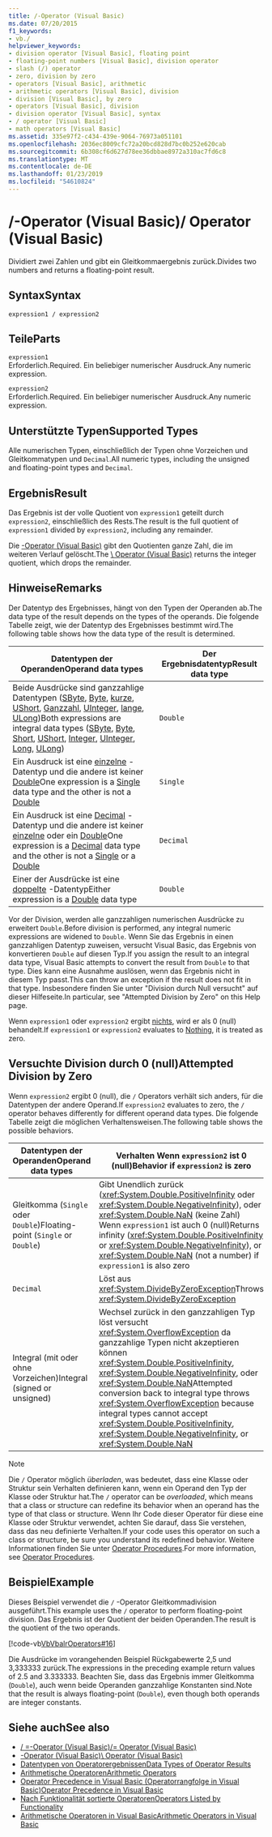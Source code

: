 ```yaml
---
title: /-Operator (Visual Basic)
ms.date: 07/20/2015
f1_keywords:
- vb./
helpviewer_keywords:
- division operator [Visual Basic], floating point
- floating-point numbers [Visual Basic], division operator
- slash (/) operator
- zero, division by zero
- operators [Visual Basic], arithmetic
- arithmetic operators [Visual Basic], division
- division [Visual Basic], by zero
- operators [Visual Basic], division
- division operator [Visual Basic], syntax
- / operator [Visual Basic]
- math operators [Visual Basic]
ms.assetid: 335e97f2-c434-439e-9064-76973a051101
ms.openlocfilehash: 2036ec8009cfc72a20bcd828d7bc0b252e620cab
ms.sourcegitcommit: 6b308cf6d627d78ee36dbbae8972a310ac7fd6c8
ms.translationtype: MT
ms.contentlocale: de-DE
ms.lasthandoff: 01/23/2019
ms.locfileid: "54610824"
---
```

# <a name="-operator-visual-basic"></a><span data-ttu-id="a921b-102">/-Operator (Visual Basic)</span><span class="sxs-lookup"><span data-stu-id="a921b-102">/ Operator (Visual Basic)</span></span>
<span data-ttu-id="a921b-103">Dividiert zwei Zahlen und gibt ein Gleitkommaergebnis zurück.</span><span class="sxs-lookup"><span data-stu-id="a921b-103">Divides two numbers and returns a floating-point result.</span></span>  
  
## <a name="syntax"></a><span data-ttu-id="a921b-104">Syntax</span><span class="sxs-lookup"><span data-stu-id="a921b-104">Syntax</span></span>  
  
```  
expression1 / expression2  
```  
  
## <a name="parts"></a><span data-ttu-id="a921b-105">Teile</span><span class="sxs-lookup"><span data-stu-id="a921b-105">Parts</span></span>  
 `expression1`  
 <span data-ttu-id="a921b-106">Erforderlich.</span><span class="sxs-lookup"><span data-stu-id="a921b-106">Required.</span></span> <span data-ttu-id="a921b-107">Ein beliebiger numerischer Ausdruck.</span><span class="sxs-lookup"><span data-stu-id="a921b-107">Any numeric expression.</span></span>  
  
 `expression2`  
 <span data-ttu-id="a921b-108">Erforderlich.</span><span class="sxs-lookup"><span data-stu-id="a921b-108">Required.</span></span> <span data-ttu-id="a921b-109">Ein beliebiger numerischer Ausdruck.</span><span class="sxs-lookup"><span data-stu-id="a921b-109">Any numeric expression.</span></span>  
  
## <a name="supported-types"></a><span data-ttu-id="a921b-110">Unterstützte Typen</span><span class="sxs-lookup"><span data-stu-id="a921b-110">Supported Types</span></span>  
 <span data-ttu-id="a921b-111">Alle numerischen Typen, einschließlich der Typen ohne Vorzeichen und Gleitkommatypen und `Decimal`.</span><span class="sxs-lookup"><span data-stu-id="a921b-111">All numeric types, including the unsigned and floating-point types and `Decimal`.</span></span>  
  
## <a name="result"></a><span data-ttu-id="a921b-112">Ergebnis</span><span class="sxs-lookup"><span data-stu-id="a921b-112">Result</span></span>  
 <span data-ttu-id="a921b-113">Das Ergebnis ist der volle Quotient von `expression1` geteilt durch `expression2`, einschließlich des Rests.</span><span class="sxs-lookup"><span data-stu-id="a921b-113">The result is the full quotient of `expression1` divided by `expression2`, including any remainder.</span></span>  
  
 <span data-ttu-id="a921b-114">Die [\-Operator (Visual Basic)](../../../visual-basic/language-reference/operators/integer-division-operator.md) gibt den Quotienten ganze Zahl, die im weiteren Verlauf gelöscht.</span><span class="sxs-lookup"><span data-stu-id="a921b-114">The [\ Operator (Visual Basic)](../../../visual-basic/language-reference/operators/integer-division-operator.md) returns the integer quotient, which drops the remainder.</span></span>  
  
## <a name="remarks"></a><span data-ttu-id="a921b-115">Hinweise</span><span class="sxs-lookup"><span data-stu-id="a921b-115">Remarks</span></span>  
 <span data-ttu-id="a921b-116">Der Datentyp des Ergebnisses, hängt von den Typen der Operanden ab.</span><span class="sxs-lookup"><span data-stu-id="a921b-116">The data type of the result depends on the types of the operands.</span></span> <span data-ttu-id="a921b-117">Die folgende Tabelle zeigt, wie der Datentyp des Ergebnisses bestimmt wird.</span><span class="sxs-lookup"><span data-stu-id="a921b-117">The following table shows how the data type of the result is determined.</span></span>  
  
|<span data-ttu-id="a921b-118">Datentypen der Operanden</span><span class="sxs-lookup"><span data-stu-id="a921b-118">Operand data types</span></span>|<span data-ttu-id="a921b-119">Der Ergebnisdatentyp</span><span class="sxs-lookup"><span data-stu-id="a921b-119">Result data type</span></span>|  
|------------------------|----------------------|  
|<span data-ttu-id="a921b-120">Beide Ausdrücke sind ganzzahlige Datentypen ([SByte](../../../visual-basic/language-reference/data-types/sbyte-data-type.md), [Byte](../../../visual-basic/language-reference/data-types/byte-data-type.md), [kurze](../../../visual-basic/language-reference/data-types/short-data-type.md), [UShort](../../../visual-basic/language-reference/data-types/ushort-data-type.md), [Ganzzahl](../../../visual-basic/language-reference/data-types/integer-data-type.md), [UInteger](../../../visual-basic/language-reference/data-types/uinteger-data-type.md), [lange](../../../visual-basic/language-reference/data-types/long-data-type.md), [ULong](../../../visual-basic/language-reference/data-types/ulong-data-type.md))</span><span class="sxs-lookup"><span data-stu-id="a921b-120">Both expressions are integral data types ([SByte](../../../visual-basic/language-reference/data-types/sbyte-data-type.md), [Byte](../../../visual-basic/language-reference/data-types/byte-data-type.md), [Short](../../../visual-basic/language-reference/data-types/short-data-type.md), [UShort](../../../visual-basic/language-reference/data-types/ushort-data-type.md), [Integer](../../../visual-basic/language-reference/data-types/integer-data-type.md), [UInteger](../../../visual-basic/language-reference/data-types/uinteger-data-type.md), [Long](../../../visual-basic/language-reference/data-types/long-data-type.md), [ULong](../../../visual-basic/language-reference/data-types/ulong-data-type.md))</span></span>|`Double`|  
|<span data-ttu-id="a921b-121">Ein Ausdruck ist eine [einzelne](../../../visual-basic/language-reference/data-types/single-data-type.md) -Datentyp und die andere ist keiner [Double](../../../visual-basic/language-reference/data-types/double-data-type.md)</span><span class="sxs-lookup"><span data-stu-id="a921b-121">One expression is a [Single](../../../visual-basic/language-reference/data-types/single-data-type.md) data type and the other is not a [Double](../../../visual-basic/language-reference/data-types/double-data-type.md)</span></span>|`Single`|  
|<span data-ttu-id="a921b-122">Ein Ausdruck ist eine [Decimal](../../../visual-basic/language-reference/data-types/decimal-data-type.md) -Datentyp und die andere ist keiner [einzelne](../../../visual-basic/language-reference/data-types/single-data-type.md) oder ein [Double](../../../visual-basic/language-reference/data-types/double-data-type.md)</span><span class="sxs-lookup"><span data-stu-id="a921b-122">One expression is a [Decimal](../../../visual-basic/language-reference/data-types/decimal-data-type.md) data type and the other is not a [Single](../../../visual-basic/language-reference/data-types/single-data-type.md) or a [Double](../../../visual-basic/language-reference/data-types/double-data-type.md)</span></span>|`Decimal`|  
|<span data-ttu-id="a921b-123">Einer der Ausdrücke ist eine [doppelte](../../../visual-basic/language-reference/data-types/double-data-type.md) -Datentyp</span><span class="sxs-lookup"><span data-stu-id="a921b-123">Either expression is a [Double](../../../visual-basic/language-reference/data-types/double-data-type.md) data type</span></span>|`Double`|  
  
 <span data-ttu-id="a921b-124">Vor der Division, werden alle ganzzahligen numerischen Ausdrücke zu erweitert `Double`.</span><span class="sxs-lookup"><span data-stu-id="a921b-124">Before division is performed, any integral numeric expressions are widened to `Double`.</span></span> <span data-ttu-id="a921b-125">Wenn Sie das Ergebnis in einen ganzzahligen Datentyp zuweisen, versucht Visual Basic, das Ergebnis von konvertieren `Double` auf diesen Typ.</span><span class="sxs-lookup"><span data-stu-id="a921b-125">If you assign the result to an integral data type, Visual Basic attempts to convert the result from `Double` to that type.</span></span> <span data-ttu-id="a921b-126">Dies kann eine Ausnahme auslösen, wenn das Ergebnis nicht in diesem Typ passt.</span><span class="sxs-lookup"><span data-stu-id="a921b-126">This can throw an exception if the result does not fit in that type.</span></span> <span data-ttu-id="a921b-127">Insbesondere finden Sie unter "Division durch Null versucht" auf dieser Hilfeseite.</span><span class="sxs-lookup"><span data-stu-id="a921b-127">In particular, see "Attempted Division by Zero" on this Help page.</span></span>  
  
 <span data-ttu-id="a921b-128">Wenn `expression1` oder `expression2` ergibt [nichts](../../../visual-basic/language-reference/nothing.md), wird er als 0 (null) behandelt.</span><span class="sxs-lookup"><span data-stu-id="a921b-128">If `expression1` or `expression2` evaluates to [Nothing](../../../visual-basic/language-reference/nothing.md), it is treated as zero.</span></span>  
  
## <a name="attempted-division-by-zero"></a><span data-ttu-id="a921b-129">Versuchte Division durch 0 (null)</span><span class="sxs-lookup"><span data-stu-id="a921b-129">Attempted Division by Zero</span></span>  
 <span data-ttu-id="a921b-130">Wenn `expression2` ergibt 0 (null), die `/` Operators verhält sich anders, für die Datentypen der andere Operand.</span><span class="sxs-lookup"><span data-stu-id="a921b-130">If `expression2` evaluates to zero, the `/` operator behaves differently for different operand data types.</span></span> <span data-ttu-id="a921b-131">Die folgende Tabelle zeigt die möglichen Verhaltensweisen.</span><span class="sxs-lookup"><span data-stu-id="a921b-131">The following table shows the possible behaviors.</span></span>  
  
|<span data-ttu-id="a921b-132">Datentypen der Operanden</span><span class="sxs-lookup"><span data-stu-id="a921b-132">Operand data types</span></span>|<span data-ttu-id="a921b-133">Verhalten Wenn `expression2` ist 0 (null)</span><span class="sxs-lookup"><span data-stu-id="a921b-133">Behavior if `expression2` is zero</span></span>|  
|------------------------|---------------------------------------|  
|<span data-ttu-id="a921b-134">Gleitkomma (`Single` oder `Double`)</span><span class="sxs-lookup"><span data-stu-id="a921b-134">Floating-point (`Single` or `Double`)</span></span>|<span data-ttu-id="a921b-135">Gibt Unendlich zurück (<xref:System.Double.PositiveInfinity> oder <xref:System.Double.NegativeInfinity>), oder <xref:System.Double.NaN> (keine Zahl) Wenn `expression1` ist auch 0 (null)</span><span class="sxs-lookup"><span data-stu-id="a921b-135">Returns infinity (<xref:System.Double.PositiveInfinity> or <xref:System.Double.NegativeInfinity>), or <xref:System.Double.NaN> (not a number) if `expression1` is also zero</span></span>|  
|`Decimal`|<span data-ttu-id="a921b-136">Löst aus <xref:System.DivideByZeroException></span><span class="sxs-lookup"><span data-stu-id="a921b-136">Throws <xref:System.DivideByZeroException></span></span>|  
|<span data-ttu-id="a921b-137">Integral (mit oder ohne Vorzeichen)</span><span class="sxs-lookup"><span data-stu-id="a921b-137">Integral (signed or unsigned)</span></span>|<span data-ttu-id="a921b-138">Wechsel zurück in den ganzzahligen Typ löst versucht <xref:System.OverflowException> da ganzzahlige Typen nicht akzeptieren können <xref:System.Double.PositiveInfinity>, <xref:System.Double.NegativeInfinity>, oder <xref:System.Double.NaN></span><span class="sxs-lookup"><span data-stu-id="a921b-138">Attempted conversion back to integral type throws <xref:System.OverflowException> because integral types cannot accept <xref:System.Double.PositiveInfinity>, <xref:System.Double.NegativeInfinity>, or <xref:System.Double.NaN></span></span>|  
  
> [!NOTE]
>  <span data-ttu-id="a921b-139">Die `/` Operator möglich *überladen*, was bedeutet, dass eine Klasse oder Struktur sein Verhalten definieren kann, wenn ein Operand den Typ der Klasse oder Struktur hat.</span><span class="sxs-lookup"><span data-stu-id="a921b-139">The `/` operator can be *overloaded*, which means that a class or structure can redefine its behavior when an operand has the type of that class or structure.</span></span> <span data-ttu-id="a921b-140">Wenn Ihr Code dieser Operator für diese eine Klasse oder Struktur verwendet, achten Sie darauf, dass Sie verstehen, dass das neu definierte Verhalten.</span><span class="sxs-lookup"><span data-stu-id="a921b-140">If your code uses this operator on such a class or structure, be sure you understand its redefined behavior.</span></span> <span data-ttu-id="a921b-141">Weitere Informationen finden Sie unter [Operator Procedures](../../../visual-basic/programming-guide/language-features/procedures/operator-procedures.md).</span><span class="sxs-lookup"><span data-stu-id="a921b-141">For more information, see [Operator Procedures](../../../visual-basic/programming-guide/language-features/procedures/operator-procedures.md).</span></span>  
  
## <a name="example"></a><span data-ttu-id="a921b-142">Beispiel</span><span class="sxs-lookup"><span data-stu-id="a921b-142">Example</span></span>  
 <span data-ttu-id="a921b-143">Dieses Beispiel verwendet die `/` -Operator Gleitkommadivision ausgeführt.</span><span class="sxs-lookup"><span data-stu-id="a921b-143">This example uses the `/` operator to perform floating-point division.</span></span> <span data-ttu-id="a921b-144">Das Ergebnis ist der Quotient der beiden Operanden.</span><span class="sxs-lookup"><span data-stu-id="a921b-144">The result is the quotient of the two operands.</span></span>  
  
 [!code-vb[VbVbalrOperators#16](../../../visual-basic/language-reference/operators/codesnippet/VisualBasic/floating-point-division-operator_1.vb)]  
  
 <span data-ttu-id="a921b-145">Die Ausdrücke im vorangehenden Beispiel Rückgabewerte 2,5 und 3,333333 zurück.</span><span class="sxs-lookup"><span data-stu-id="a921b-145">The expressions in the preceding example return values of 2.5 and 3.333333.</span></span> <span data-ttu-id="a921b-146">Beachten Sie, dass das Ergebnis immer Gleitkomma (`Double`), auch wenn beide Operanden ganzzahlige Konstanten sind.</span><span class="sxs-lookup"><span data-stu-id="a921b-146">Note that the result is always floating-point (`Double`), even though both operands are integer constants.</span></span>  
  
## <a name="see-also"></a><span data-ttu-id="a921b-147">Siehe auch</span><span class="sxs-lookup"><span data-stu-id="a921b-147">See also</span></span>
- [<span data-ttu-id="a921b-148">/ =-Operator (Visual Basic)</span><span class="sxs-lookup"><span data-stu-id="a921b-148">/= Operator (Visual Basic)</span></span>](../../../visual-basic/language-reference/operators/floating-point-division-assignment-operator.md)
- [<span data-ttu-id="a921b-149">\-Operator (Visual Basic)</span><span class="sxs-lookup"><span data-stu-id="a921b-149">\ Operator (Visual Basic)</span></span>](../../../visual-basic/language-reference/operators/integer-division-operator.md)
- [<span data-ttu-id="a921b-150">Datentypen von Operatorergebnissen</span><span class="sxs-lookup"><span data-stu-id="a921b-150">Data Types of Operator Results</span></span>](../../../visual-basic/language-reference/operators/data-types-of-operator-results.md)
- [<span data-ttu-id="a921b-151">Arithmetische Operatoren</span><span class="sxs-lookup"><span data-stu-id="a921b-151">Arithmetic Operators</span></span>](../../../visual-basic/language-reference/operators/arithmetic-operators.md)
- [<span data-ttu-id="a921b-152">Operator Precedence in Visual Basic (Operatorrangfolge in Visual Basic)</span><span class="sxs-lookup"><span data-stu-id="a921b-152">Operator Precedence in Visual Basic</span></span>](../../../visual-basic/language-reference/operators/operator-precedence.md)
- [<span data-ttu-id="a921b-153">Nach Funktionalität sortierte Operatoren</span><span class="sxs-lookup"><span data-stu-id="a921b-153">Operators Listed by Functionality</span></span>](../../../visual-basic/language-reference/operators/operators-listed-by-functionality.md)
- [<span data-ttu-id="a921b-154">Arithmetische Operatoren in Visual Basic</span><span class="sxs-lookup"><span data-stu-id="a921b-154">Arithmetic Operators in Visual Basic</span></span>](../../../visual-basic/programming-guide/language-features/operators-and-expressions/arithmetic-operators.md)
